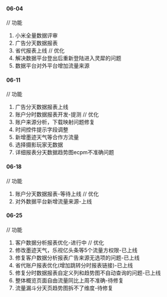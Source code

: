 #### 06-04
// 功能
1. 小米全量数据评审
2. 广告分天数据报表
3. 省代报表上线
// 优化
1. 解决数据平台登出后重新登陆进入灵犀的问题
2. 数据平台对外平台增加流量来源

#### 06-11
// 功能
1. 广告分天数据报表上线
2. 账户分时数据报表开发-提测
// 优化
1. 账户来源分析，下载映射问题修复
2. 时间控件提示字段调整
3. 新增墨迹天气等合作方流量
4. 选择摄影玩家无数据
5. 详细报表分天数据趋势图ecpm不准确问题

#### 06-18
// 功能
1. 账户分天数据报表-等待上线
// 优化
1. 对外数据平台新增流量来源-上线

#### 06-25
// 功能
1. 客户数据分析报表优化-进行中
// 优化
1. 修改墨迹天气，乐视亿头条等5个流量方权限-已上线
2. 修复客户数据分析报表广告来源无选项的问题-已上线
3. 省代账户报表优化(增加跳转分时报表链接)-已上线
4. 修复分时数据报表自定义列和趋势图不自动查询的问题-已上线
5. 整体概览页面自由流量同比上周不准确-待修复
1. 流量漏斗分天页趋势图拆不了维度-待修复